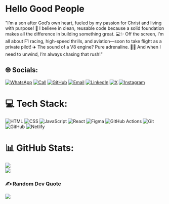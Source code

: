 # Hello Good People
"I’m a son after God’s own heart, fueled by my passion for Christ and living with purpose! 🙌 I believe in clean, reusable code because a solid foundation makes all the difference in building something great. 💻✨
Off the screen, I’m all about F1 racing, high-speed thrills, and aviation—soon to take flight as a private pilot! ✈️ The sound of a V8 engine? Pure adrenaline. 🚗💥 And when I need to unwind, I’m always chasing that rush!"

## 🌐 Socials:
[![WhatsApp](https://img.shields.io/badge/WhatsApp-%2304B300.svg?logo=WhatsApp&logoColor=white)](https://wa.me/254729079925)
[![Call](https://img.shields.io/badge/Call-%2300B5E2.svg?logo=phone&logoColor=white)](tel:+254729079925)
[![GitHub](https://img.shields.io/badge/GitHub-%23121011.svg?logo=GitHub&logoColor=white)](https://github.com/Mussembi7)
[![Email](https://img.shields.io/badge/Email-%23D14836.svg?logo=gmail&logoColor=white)](mailto:geofreymussembi@gmail.com)
[![LinkedIn](https://img.shields.io/badge/LinkedIn-%230077B5.svg?logo=linkedin&logoColor=white)](https://linkedin.com/in/Geofrey-Mussembi) 
[![X](https://img.shields.io/badge/X-black.svg?logo=X&logoColor=white)](https://x.com/Mussembi)
[![Instagram](https://img.shields.io/badge/Instagram-%23E4405F.svg?logo=Instagram&logoColor=white)](https://instagram.com/i_am_musembi) 

# 💻 Tech Stack:
![HTML](https://img.shields.io/badge/html5-%23E34F26.svg?style=for-the-badge&logo=html5&logoColor=white) 
![CSS](https://img.shields.io/badge/css3-%231572B6.svg?style=for-the-badge&logo=css3&logoColor=white)
![JavaScript](https://img.shields.io/badge/javascript-%23323330.svg?style=for-the-badge&logo=javascript&logoColor=%23F7DF1E)
![React](https://img.shields.io/badge/react-%2320232a.svg?style=for-the-badge&logo=react&logoColor=%2361DAFB) 
![Figma](https://img.shields.io/badge/figma-%23F24E1E.svg?style=for-the-badge&logo=figma&logoColor=white) 
![GitHub Actions](https://img.shields.io/badge/github%20actions-%232671E5.svg?style=for-the-badge&logo=githubactions&logoColor=white) 
![Git](https://img.shields.io/badge/git-%23F05033.svg?style=for-the-badge&logo=git&logoColor=white) 
![GitHub](https://img.shields.io/badge/github-%23121011.svg?style=for-the-badge&logo=github&logoColor=white) 
![Netlify](https://img.shields.io/badge/netlify-%23000000.svg?style=for-the-badge&logo=netlify&logoColor=#00C7B7) 


# 📊 GitHub Stats:
![](https://github-readme-streak-stats.herokuapp.com/?user=Mussembi7&theme=shadow_green&hide_border=true)<br/>
![](https://github-readme-stats.vercel.app/api/top-langs/?username=Mussembi7&theme=shadow_green&hide_border=true&include_all_commits=true&count_private=true&layout=compact)

### ✍️ Random Dev Quote
![](https://quotes-github-readme.vercel.app/api?type=vetical&theme=gruvbox)
